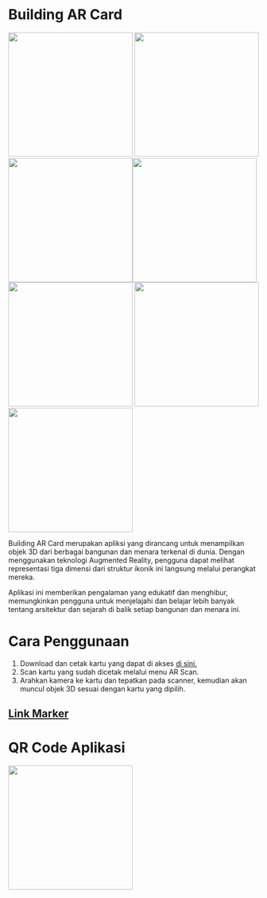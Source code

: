 # Building AR Card
<img src="https://refrizar3003.github.io/Building-AR-Card-Apps/assets/image/building-app-demo.gif" height=250>
<img src="https://refrizar3003.github.io/Building-AR-Card-Apps/assets/image/basic-demo1.jpg" height=250><img src="https://refrizar3003.github.io/Building-AR-Card-Apps/assets/image/basic-demo2.jpg" height=250><img src="https://refrizar3003.github.io/Building-AR-Card-Apps/assets/image/basic-demo3.jpg" height=250> 
<img src="https://refrizar3003.github.io/Building-AR-Card-Apps/assets/image/basic-demo4.jpg" height=250> <img src="https://refrizar3003.github.io/Building-AR-Card-Apps/assets/image/basic-demo5.jpg" height=250> <img src="https://refrizar3003.github.io/Building-AR-Card-Apps/assets/image/basic-demo6.jpg" height=250> 


Building AR Card merupakan apliksi yang dirancang untuk menampilkan objek 3D dari berbagai bangunan dan menara terkenal di dunia. Dengan menggunakan teknologi Augmented Reality, pengguna dapat melihat representasi tiga dimensi dari struktur ikonik ini langsung melalui perangkat mereka.

Aplikasi ini memberikan pengalaman yang edukatif dan menghibur, memungkinkan pengguna untuk menjelajahi dan belajar lebih banyak tentang arsitektur dan sejarah di balik setiap bangunan dan menara ini.

# Cara Penggunaan
1. Download dan cetak kartu yang dapat di akses [di sini.](https://cdn.jsdelivr.net/gh/refrizar3003/Belajar-Augmented-Reality@latest/marker/building-ar-tracking-cards[Download].pdf)
2. Scan kartu yang sudah dicetak melalui menu AR Scan.
3. Arahkan kamera ke kartu dan tepatkan pada scanner, kemudian akan muncul objek 3D sesuai dengan kartu yang dipilih.

## [Link Marker](https://cdn.jsdelivr.net/gh/refrizar3003/Belajar-Augmented-Reality@latest/marker/building-ar-tracking-cards[Download].pdf)

# QR Code Aplikasi
<img src="https://refrizar3003.github.io/Building-AR-Card-Apps/marker/QR%20code%20demo%20apps.png" height=250>


